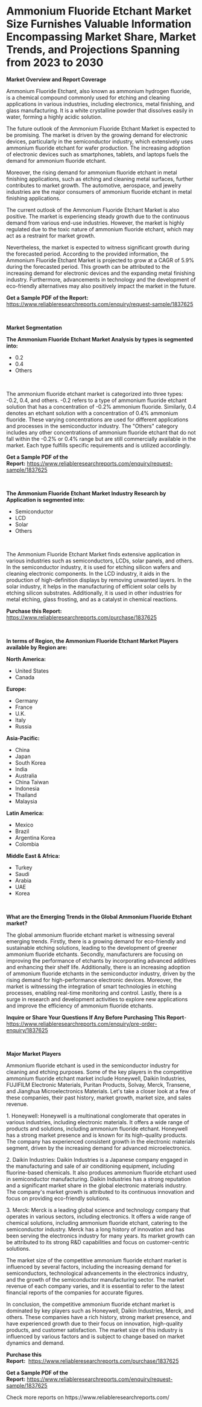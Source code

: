 <p><h1>Ammonium Fluoride Etchant Market Size Furnishes Valuable Information Encompassing Market Share, Market Trends, and Projections Spanning from 2023 to 2030</h1></p><p><strong>Market Overview and Report Coverage</strong></p>
<p><p>Ammonium Fluoride Etchant, also known as ammonium hydrogen fluoride, is a chemical compound commonly used for etching and cleaning applications in various industries, including electronics, metal finishing, and glass manufacturing. It is a white crystalline powder that dissolves easily in water, forming a highly acidic solution.</p><p>The future outlook of the Ammonium Fluoride Etchant Market is expected to be promising. The market is driven by the growing demand for electronic devices, particularly in the semiconductor industry, which extensively uses ammonium fluoride etchant for wafer production. The increasing adoption of electronic devices such as smartphones, tablets, and laptops fuels the demand for ammonium fluoride etchant.</p><p>Moreover, the rising demand for ammonium fluoride etchant in metal finishing applications, such as etching and cleaning metal surfaces, further contributes to market growth. The automotive, aerospace, and jewelry industries are the major consumers of ammonium fluoride etchant in metal finishing applications.</p><p>The current outlook of the Ammonium Fluoride Etchant Market is also positive. The market is experiencing steady growth due to the continuous demand from various end-use industries. However, the market is highly regulated due to the toxic nature of ammonium fluoride etchant, which may act as a restraint for market growth.</p><p>Nevertheless, the market is expected to witness significant growth during the forecasted period. According to the provided information, the Ammonium Fluoride Etchant Market is projected to grow at a CAGR of 5.9% during the forecasted period. This growth can be attributed to the increasing demand for electronic devices and the expanding metal finishing industry. Furthermore, advancements in technology and the development of eco-friendly alternatives may also positively impact the market in the future.</p></p>
<p><strong>Get a Sample PDF of the Report:</strong> <a href="https://www.reliableresearchreports.com/enquiry/request-sample/1837625">https://www.reliableresearchreports.com/enquiry/request-sample/1837625</a></p>
<p>&nbsp;</p>
<p><strong>Market Segmentation</strong></p>
<p><strong>The Ammonium Fluoride Etchant Market Analysis by types is segmented into:</strong></p>
<p><ul><li>0.2</li><li>0.4</li><li>Others</li></ul></p>
<p>&nbsp;</p>
<p><p>The ammonium fluoride etchant market is categorized into three types: -0.2, 0.4, and others. -0.2 refers to a type of ammonium fluoride etchant solution that has a concentration of -0.2% ammonium fluoride. Similarly, 0.4 denotes an etchant solution with a concentration of 0.4% ammonium fluoride. These varying concentrations are used for different applications and processes in the semiconductor industry. The "Others" category includes any other concentrations of ammonium fluoride etchant that do not fall within the -0.2% or 0.4% range but are still commercially available in the market. Each type fulfills specific requirements and is utilized accordingly.</p></p>
<p><strong>Get a Sample PDF of the Report:</strong>&nbsp;<a href="https://www.reliableresearchreports.com/enquiry/request-sample/1837625">https://www.reliableresearchreports.com/enquiry/request-sample/1837625</a></p>
<p>&nbsp;</p>
<p><strong>The Ammonium Fluoride Etchant Market Industry Research by Application is segmented into:</strong></p>
<p><ul><li>Semiconductor</li><li>LCD</li><li>Solar</li><li>Others</li></ul></p>
<p>&nbsp;</p>
<p><p>The Ammonium Fluoride Etchant Market finds extensive application in various industries such as semiconductors, LCDs, solar panels, and others. In the semiconductor industry, it is used for etching silicon wafers and cleaning electronic components. In the LCD industry, it aids in the production of high-definition displays by removing unwanted layers. In the solar industry, it helps in the manufacturing of efficient solar cells by etching silicon substrates. Additionally, it is used in other industries for metal etching, glass frosting, and as a catalyst in chemical reactions.</p></p>
<p><strong>Purchase this Report:</strong>&nbsp; <a href="https://www.reliableresearchreports.com/purchase/1837625">https://www.reliableresearchreports.com/purchase/1837625</a></p>
<p>&nbsp;</p>
<p><strong>In terms of Region, the Ammonium Fluoride Etchant Market Players available by Region are:</strong></p>
<p>
    <p> <strong> North America: </strong>
        <ul>
            <li>United States</li>
            <li>Canada</li>
        </ul>
        </p> 
    <p> <strong> Europe: </strong>
        <ul>
            <li>Germany</li>
            <li>France</li>
            <li>U.K.</li>
            <li>Italy</li>
            <li>Russia</li>
        </ul>
        </p> 
    <p> <strong> Asia-Pacific: </strong>
        <ul>
            <li>China</li>
            <li>Japan</li>
            <li>South Korea</li>
            <li>India</li>
            <li>Australia</li>
            <li>China Taiwan</li>
            <li>Indonesia</li>
            <li>Thailand</li>
            <li>Malaysia</li>
        </ul>
        </p> 
    <p> <strong> Latin America: </strong>
        <ul>
            <li>Mexico</li>
            <li>Brazil</li>
            <li>Argentina Korea</li>
            <li>Colombia</li>
        </ul>
        </p> 
    <p> <strong> Middle East & Africa: </strong>
        <ul>
            <li>Turkey</li>
            <li>Saudi</li>
            <li>Arabia</li>
            <li>UAE</li>
            <li>Korea</li>
        </ul>
    </p>
    </p>
<p>&nbsp;</p>
<p><strong>What are the Emerging Trends in the Global Ammonium Fluoride Etchant market?</strong></p>
<p><p>The global ammonium fluoride etchant market is witnessing several emerging trends. Firstly, there is a growing demand for eco-friendly and sustainable etching solutions, leading to the development of greener ammonium fluoride etchants. Secondly, manufacturers are focusing on improving the performance of etchants by incorporating advanced additives and enhancing their shelf life. Additionally, there is an increasing adoption of ammonium fluoride etchants in the semiconductor industry, driven by the rising demand for high-performance electronic devices. Moreover, the market is witnessing the integration of smart technologies in etching processes, enabling real-time monitoring and control. Lastly, there is a surge in research and development activities to explore new applications and improve the efficiency of ammonium fluoride etchants.</p></p>
<p><strong>Inquire or Share Your Questions If Any Before Purchasing This Report</strong>- <a href="https://www.reliableresearchreports.com/enquiry/pre-order-enquiry/1837625">https://www.reliableresearchreports.com/enquiry/pre-order-enquiry/1837625</a></p>
<p>&nbsp;</p>
<p><strong>Major Market Players</strong></p>
<p><p>Ammonium fluoride etchant is used in the semiconductor industry for cleaning and etching purposes. Some of the key players in the competitive ammonium fluoride etchant market include Honeywell, Daikin Industries, FUJIFILM Electronic Materials, Puritan Products, Solvay, Merck, Transene, and Jianghua Microelectronics Materials. Let's take a closer look at a few of these companies, their past history, market growth, market size, and sales revenue.</p><p>1. Honeywell: Honeywell is a multinational conglomerate that operates in various industries, including electronic materials. It offers a wide range of products and solutions, including ammonium fluoride etchant. Honeywell has a strong market presence and is known for its high-quality products. The company has experienced consistent growth in the electronic materials segment, driven by the increasing demand for advanced microelectronics.</p><p>2. Daikin Industries: Daikin Industries is a Japanese company engaged in the manufacturing and sale of air conditioning equipment, including fluorine-based chemicals. It also produces ammonium fluoride etchant used in semiconductor manufacturing. Daikin Industries has a strong reputation and a significant market share in the global electronic materials industry. The company's market growth is attributed to its continuous innovation and focus on providing eco-friendly solutions.</p><p>3. Merck: Merck is a leading global science and technology company that operates in various sectors, including electronics. It offers a wide range of chemical solutions, including ammonium fluoride etchant, catering to the semiconductor industry. Merck has a long history of innovation and has been serving the electronics industry for many years. Its market growth can be attributed to its strong R&D capabilities and focus on customer-centric solutions.</p><p>The market size of the competitive ammonium fluoride etchant market is influenced by several factors, including the increasing demand for semiconductors, technological advancements in the electronics industry, and the growth of the semiconductor manufacturing sector. The market revenue of each company varies, and it is essential to refer to the latest financial reports of the companies for accurate figures.</p><p>In conclusion, the competitive ammonium fluoride etchant market is dominated by key players such as Honeywell, Daikin Industries, Merck, and others. These companies have a rich history, strong market presence, and have experienced growth due to their focus on innovation, high-quality products, and customer satisfaction. The market size of this industry is influenced by various factors and is subject to change based on market dynamics and demand.</p></p>
<p><strong>Purchase this Report:</strong>&nbsp;&nbsp;<a href="https://www.reliableresearchreports.com/purchase/1837625">https://www.reliableresearchreports.com/purchase/1837625</a></p>
<p></p>
<p><strong>Get a Sample PDF of the Report:</strong>&nbsp;<a href="https://www.reliableresearchreports.com/enquiry/request-sample/1837625">https://www.reliableresearchreports.com/enquiry/request-sample/1837625</a></p>
<p>Check more reports on https://www.reliableresearchreports.com/</p>